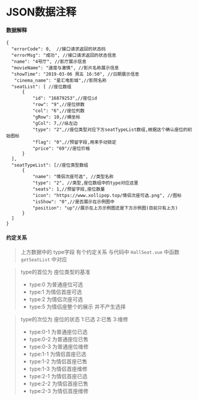 
# JSON数据注释

#### 数据解释

```
{
  "errorCode": 0,  //接口请求返回的状态码
  "errorMsg": "成功", //接口请求返回的状态信息
  "name": "4号厅", //影厅展示信息
  "movieName": "速度与激情", //影片名称展示信息
  "showTime": "2019-03-06 周五 16:50", //日期展示信息
   "cinema_name": "星汇电影城",//影院名称
  "seatList": [ //座位数组
      {
          "id": "16879253",//座位id
          "row": "9",//座位排数
          "col": "6",//座位列数
          "gRow": 10,//横坐标
          "gCol": 7,//纵左边
          "type": "2",//座位类型对应下方seatTypeList数组,根据这个确认座位的初始图标
          "flag": "0",//预留字段,用来手动锁定
          "price": "69"//座位价格
      }
  ],
  "seatTypeList": [//座位类型数组
      {
          "name": "情侣次座可选", //类型名称
          "type": "2", //类型,座位数组中的type对应这里
          "seats": 1,//预留字段,座位数量
          "icon": "https://www.xollipop.top/情侣次座可选.png", //图标
          "isShow": "0",//是否展示在示例图中
          "position": "up"//展示在上方示例图还是下方示例图(目前只有上方)
      }
  ]
}
```
#### 约定关系
> 上方数据中的 type字段 有个约定关系 与代码中 `HallSeat.vue` 中函数 `getSeatList` 中对应

> type的首位为 座位类型的基准
> - type:0 为普通座位可选
> - type:1 为情侣首座可选
> - type:2 为情侣次座可选
> - type:5 为情侣座整个的展示 并不产生选择

> type的次位为 座位的状态 1:已选  2:已售  3:维修
> - type:0-1 为普通座位已选
> - type:0-2 为普通座位已售
> - type:0-3 为普通座位维修
> - type:1-1 为情侣首座已选
> - type:1-2 为情侣首座已售
> - type:1-3 为情侣首座维修
> - type:2-1 为情侣首座已选
> - type:2-2 为情侣首座已售
> - type:2-3 为情侣首座维修
